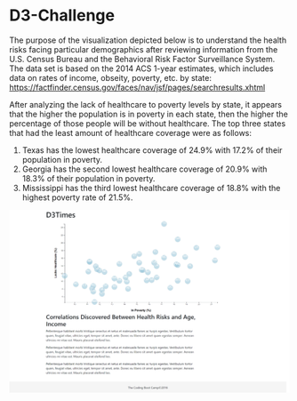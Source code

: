 # D3-Challenge

The purpose of the visualization depicted below is to understand the health risks facing particular demographics after reviewing information from the U.S. Census Bureau and the Behavioral Risk Factor Surveillance System.  The data set is based on the 2014 ACS 1-year estimates, which includes data on rates of income, obseity, poverty, etc. by state: https://factfinder.census.gov/faces/nav/jsf/pages/searchresults.xhtml

After analyzing the lack of healthcare to poverty levels by state, it appears that the higher the population is in poverty in each state, then the higher the percentage of those people will be without healthcare.  The top three states that had the least amount of healthcare coverage were as follows:

1) Texas has the lowest healthcare coverage of 24.9% with 17.2% of their population in poverty.
2) Georgia has the second lowest healthcare coverage of 20.9% with 18.3% of their population in poverty.
3) Mississippi has the third lowest healthcare coverage of 18.8% with the highest poverty rate of 21.5%.


![](Screenshot.png)

